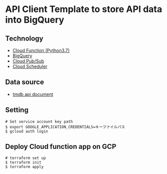 # API Client Template to store API data into BigQuery

## Technology

- [Cloud Function (Python3.7)](https://cloud.google.com/functions)
- [BigQuery](https://cloud.google.com/bigquery)
- [Cloud Pub/Sub](https://cloud.google.com/pubsub)
- [Cloud Scheduler](https://cloud.google.com/scheduler)

## Data source

- [tmdb api document](https://www.themoviedb.org/documentation/api)

## Setting

```Shell
# Set service account key path
$ export GOOGLE_APPLICATION_CREDENTIALS=キーファイルパス
$ gcloud auth login
```

## Deploy Cloud function app on GCP

```Shell
# terraform set up
$ terraform init
$ terraform apply
```
